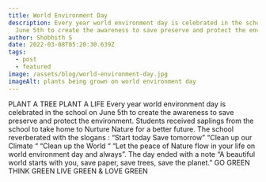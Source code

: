 ```yaml
---
title: World Environment Day
description: Every year world environment day is celebrated in the school on
  June 5th to create the awareness to save preserve and protect the environment.
author: Shobhith S
date: 2022-03-08T05:20:30.639Z
tags:
  - post
  - featured
image: /assets/blog/world-environment-day.jpg
imageAlt: plants being grown on world environment day
---
```

PLANT A TREE
PLANT A LIFE
Every year world environment day is celebrated in the school on June 5th to create the awareness to save preserve and protect the environment.
Students received saplings from the school to take home to Nurture Nature for a better future.  The school reverberated with the slogans :
“Start today Save tomorrow”
“Clean up our Climate “
“Clean up the World “
“Let the peace of Nature flow in your life on world environment day and always”.
The day ended with a note “A beautiful world starts with you, save paper, save trees, save the planet.”
GO GREEN
THINK GREEN
LIVE GREEN &
LOVE GREEN